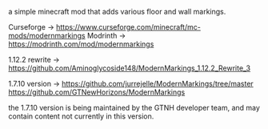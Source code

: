 a simple minecraft mod that adds various floor and wall markings.

Curseforge -> 
https://www.curseforge.com/minecraft/mc-mods/modernmarkings
Modrinth -> 
https://modrinth.com/mod/modernmarkings


1.12.2 rewrite -> 
https://github.com/Aminoglycoside148/ModernMarkings_1.12.2_Rewrite_3

1.7.10 version -> 
https://github.com/jurrejelle/ModernMarkings/tree/master
https://github.com/GTNewHorizons/ModernMarkings

the 1.7.10 version is being maintained by the GTNH developer team, and may contain content not currently in this version.
